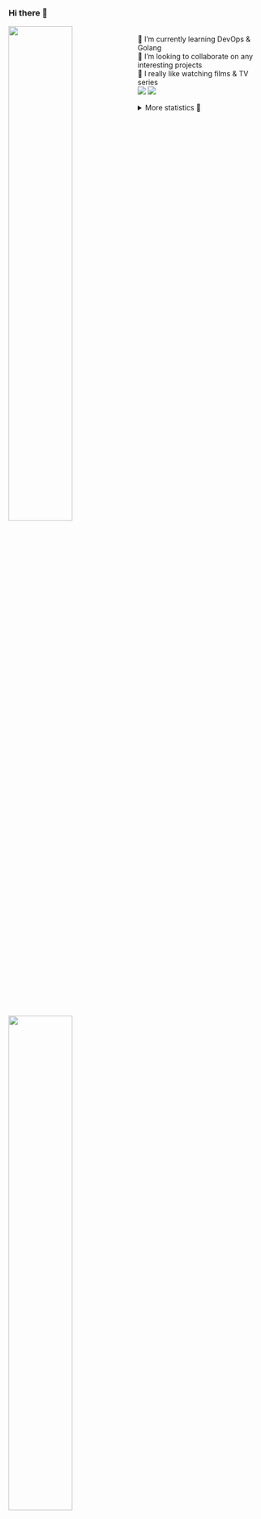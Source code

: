 ### Hi there 👋


[<img align="left" width="50%" src="https://github-readme-stats.vercel.app/api?username=rufusnufus&hide=issues&show_icons=true&count_private=true&theme=transparent&title_color=FF6F40&text_color=FBF9F8&icon_color=F48242&hide_border=true&hide_title=true#gh-dark-mode-only">](https://metrics.lecoq.io/rufusnufus#gh-dark-mode-only)
[<img align="left" width="50%" src="https://github-readme-stats.vercel.app/api?username=rufusnufus&hide=issues&show_icons=true&count_private=true&theme=transparent&title_color=FF6533&text_color=4D4644&icon_color=FF8038&hide_border=true&hide_title=true#gh-light-mode-only">](https://metrics.lecoq.io/rufusnufus#gh-light-mode-only)

<p>
  <br>
  🌱 I’m currently learning DevOps & Golang</br>
  👯 I’m looking to collaborate on any interesting projects</br>
  🎥 I really like watching films & TV series</br>
  <a href="https://linkedin.com/in/rufusnufus"><img src="https://img.shields.io/badge/linkedin-0077B5.svg?style=for-the-badge&logo=linkedin&logoColor=white"/></a>
  <a href="https://t.me/rufusnufus"><img src="https://img.shields.io/badge/-telegram-black?style=for-the-badge&color=blue&logo=telegram"/></a>
</p>

<p text-align="left">
<details>
  <summary>More statistics 👀</summary><br/>

<!--START_SECTION:waka-->
![Code Time](http://img.shields.io/badge/Code%20Time-764%20hrs%2047%20mins-blue)

![Profile Views](http://img.shields.io/badge/Profile%20Views-4-blue)

**I'm an Early 🐤** 

```text
🌞 Morning                6590 commits        █████░░░░░░░░░░░░░░░░░░░░   20.73 % 
🌆 Daytime                18596 commits       ███████████████░░░░░░░░░░   58.49 % 
🌃 Evening                5917 commits        █████░░░░░░░░░░░░░░░░░░░░   18.61 % 
🌙 Night                  688 commits         █░░░░░░░░░░░░░░░░░░░░░░░░   02.16 % 
```
📅 **I'm Most Productive on Wednesday** 

```text
Monday                   6426 commits        █████░░░░░░░░░░░░░░░░░░░░   20.21 % 
Tuesday                  5417 commits        ████░░░░░░░░░░░░░░░░░░░░░   17.04 % 
Wednesday                7043 commits        ██████░░░░░░░░░░░░░░░░░░░   22.15 % 
Thursday                 5778 commits        █████░░░░░░░░░░░░░░░░░░░░   18.17 % 
Friday                   5792 commits        █████░░░░░░░░░░░░░░░░░░░░   18.22 % 
Saturday                 769 commits         █░░░░░░░░░░░░░░░░░░░░░░░░   02.42 % 
Sunday                   566 commits         ░░░░░░░░░░░░░░░░░░░░░░░░░   01.78 % 
```


📊 **This Week I Spent My Time On** 

```text
💬 Programming Languages: 
No Activity Tracked This Week

🔥 Editors: 
No Activity Tracked This Week
```

**I Mostly Code in Go** 

```text
Go                       19 repos            █████░░░░░░░░░░░░░░░░░░░░   18.63 % 
Python                   15 repos            ████░░░░░░░░░░░░░░░░░░░░░   14.71 % 
Smarty                   5 repos             █░░░░░░░░░░░░░░░░░░░░░░░░   04.90 % 
Shell                    4 repos             █░░░░░░░░░░░░░░░░░░░░░░░░   03.92 % 
Kotlin                   3 repos             █░░░░░░░░░░░░░░░░░░░░░░░░   02.94 % 
```




 Last Updated on 09/06/2024 00:59:59 UTC
<!--END_SECTION:waka-->

</details>
</p>
